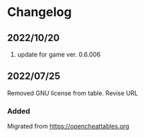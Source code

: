 # Changelog

## 2022/10/20
1. update for game ver. 0.6.006

## 2022/07/25
Removed  GNU license from table. Revise URL

### Added
Migrated from https://opencheattables.org
